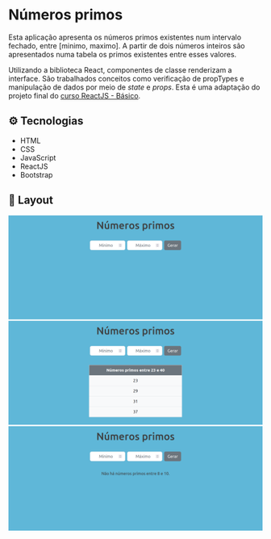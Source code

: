 # Números primos

Esta aplicação apresenta os números primos existentes num intervalo fechado, entre [minimo, maximo]. A partir de dois números inteiros são apresentados numa tabela os primos existentes entre esses valores.

Utilizando a biblioteca React, componentes de classe renderizam a interface. São trabalhados conceitos como verificação de propTypes e manipulação de dados por meio de *state* e *props*. Esta é uma adaptação do projeto final do [curso ReactJS - Básico](https://www.youtube.com/playlist?list=PLWXw8Gu52TRK1W0emFvUl3ozgV2JW3_8p).

##  :gear: Tecnologias

- HTML
- CSS
- JavaScript
- ReactJS
- Bootstrap

##  :art: Layout

![layout1](img/layout1.png)
![layout2](img/layout2.png)
![layout3](img/layout3.png)
